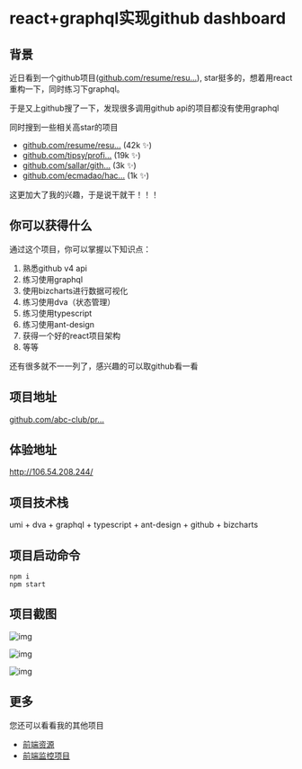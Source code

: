 # react+graphql实现github dashboard

## 背景

近日看到一个github项目([github.com/resume/resu…](https://github.com/resume/resume.github.com)), star挺多的，想着用react重构一下，同时练习下graphql。

于是又上github搜了一下，发现很多调用github api的项目都没有使用graphql

同时搜到一些相关高star的项目

- [github.com/resume/resu…](https://github.com/resume/resume.github.com) (42k ✨)
- [github.com/tipsy/profi…](https://github.com/tipsy/profile-summary-for-github) (19k ✨)
- [github.com/sallar/gith…](https://github.com/sallar/github-contributions-chart) (3k ✨)
- [github.com/ecmadao/hac…](https://github.com/ecmadao/hacknical) (1k ✨)

这更加大了我的兴趣，于是说干就干！！！

## 你可以获得什么

通过这个项目，你可以掌握以下知识点：

1. 熟悉github v4 api
2. 练习使用graphql
3. 使用bizcharts进行数据可视化
4. 练习使用dva（状态管理）
5. 练习使用typescript
6. 练习使用ant-design
7. 获得一个好的react项目架构
8. 等等

还有很多就不一一列了，感兴趣的可以取github看一看

## 项目地址

[github.com/abc-club/pr…](https://github.com/abc-club/profile-summary-for-github)

## 体验地址

http://106.54.208.244/

## 项目技术栈

umi + dva + graphql + typescript + ant-design + github + bizcharts

## 项目启动命令

```
npm i
npm start
```

## 项目截图

![img](https://user-gold-cdn.xitu.io/2019/10/26/16e03d9091e7d9cf?imageView2/0/w/1280/h/960/format/webp/ignore-error/1)

![img](https://user-gold-cdn.xitu.io/2019/10/26/16e03d92186a23ce?imageView2/0/w/1280/h/960/format/webp/ignore-error/1)

![img](https://user-gold-cdn.xitu.io/2019/10/26/16e03d93307a2e9b?imageView2/0/w/1280/h/960/format/webp/ignore-error/1)

## 更多

您还可以看看我的其他项目

- [前端资源](https://github.com/abc-club/free-resources)
- [前端监控项目](https://github.com/bombayjs)
